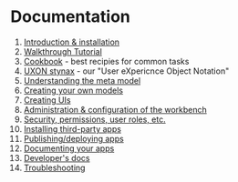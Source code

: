 # Documentation

1. [Introduction & installation](Getting_started/index.md)
2. [Walkthrough Tutorial](Tutorials/BookClub_walkthrough/index.md)
3. [Cookbook](Cookbook/index.md) - best recipies for common tasks
4. [UXON stynax](UXON/index.md) - our "User eXpericnce Object Notation"
5. [Understanding the meta model](understanding_the_metamodel/index.md)
6. [Creating your own models](creating_metamodels/index.md)
7. [Creating UIs](Creating_UIs/index.md)
8. [Administration & configuration of the workbench](Administration/index.md)
9. [Security, permissions, user roles, etc.](Security/index.md)
10. [Installing third-party apps](installing_apps/index.md)
11. [Publishing/deploying apps](publishing_apps/index.md)
12. [Documenting your apps](documentation/index.md)
13. [Developer's docs](developer_docs/index.md)
14. [Troubleshooting](Cookbook/Troubleshooting.md)